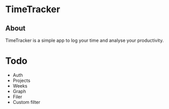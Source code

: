 # TimeTracker
## About 
TimeTracker is a simple app to log your time and analyse your productivity.

# Todo
- Auth
- Projects
- Weeks
- Graph
- Filer
- Custom filter
